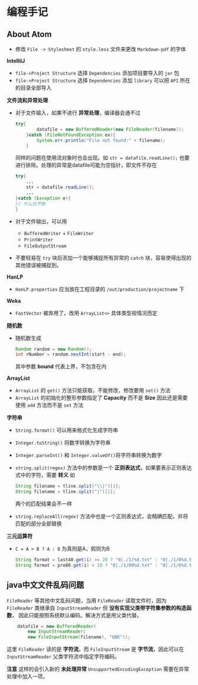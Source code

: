 # 编程手记

## About Atom
+ 修改 `File -> Stylesheet` 的 `style.less` 文件来更改 `Markdown-pdf` 的字体

**IntelliIJ**
+ `file->Project Structure` 选择 `Dependencies` 添加项目要导入的 `jar` 包
+ `file->Project Structure` 选择 `Dependencies` 添加 `library` 可以把 `API` 所在的目录全部导入
 
**文件流和异常处理**
+ 对于文件输入，如果不进行 **异常处理**，编译器会通不过

    ```java
    try{
            datafile = new BufferedReader(new FileReader(filename));
        }catch (FileNotFoundException ex){
            System.err.println("File not found:" + filename);
        }
    ```
    同样的问题在使用流对象时也会出现。如 `str = datafile.readLine();` 也要进行排除。处理的异常是datafile可能为空指针，即文件不存在
    ```java
    try{
        ...
        str = datafile.readLine();
        ...
    }catch (Exception e){
    // 什么也不做
    }
    ```
+ 对于文件输出，可以用
    + `BufferedWriter` + `FileWriter`
    + `PrintWriter`
    + `FileOutputStream`
+ 不要轻易在 `try` 块后添加一个能够捕捉所有异常的 `catch` 块，容易使得出现的其他错误被捕捉到。

**HanLP**
+ `HanLP.properties` 应当放在工程目录的 `/out/production/projectname` 下

**Weka**
+ `FastVector` 被弃用了，改用 `ArrayList<>` 具体类型视情况而定

**随机数**
+ 随机数生成

    ```java
    Random random = new Random();
    int rNumber = random.nextInt(start - end);
    ```
    其中参数 **bound** 代表上界，不包含在内

**ArrayList**
+ `ArrayList` 的 `get()` 方法只能获取，不能修改，修改要用 `set()` 方法
+ `ArrayList` 的初始化的整形参数指定了 **Capacity** 而不是 **Size** 因此还是需要使用 `add` 方法而不是 `set` 方法

**字符串**
+ `String.format()` 可以用来格式化生成字符串
+ `Integer.toString()` 将数字转换为字符串
+ `Integer.parseInt()` 和 `Integer.valueOf()`将字符串转换为数字
+ `string.split(regex)` 方法中的参数是一个 **正则表达式**，如果要表示正则表达式中的字符，需要 **转义** 如

    ```java
    String filename = tline.split("\\|")[1];
    String filename = tline.split("|")[1];
    ```
    两个的匹配结果会不一样
+ `string.replaceAll(regex)` 方法中也是一个正则表达式，会精确匹配，并将匹配的部分全部替换

**三元运算符**
+ `C = A > B ? A : B` 为真则是A，假则为B

    ```java
    String format = last40.get(i) >= 20 ? "0|./1/%d.txt" : "0|./1/0%d.txt";
    String format = pre80.get(i) < 10 ? "0|./1/00%d.txt" : "0|./1/0%d.txt";
    ```

## java中文文件乱码问题
`FileReader` 等其他中文乱码问题，当用 `FileReader` 读取文件时，因为 `FileReader` 类继承自 `InputStreamReader` 但 **没有实现父类带字符集参数的构造函数**， 因此只能按照系统默认编码。解决方式是用父类代替。
```java
    datafile = new BufferedReader(
        new InputStreamReader(
        new FileInputStream(filename), "GBK"));
```
这里 `FileReader` 读的是 **字符流**，而 `FileInputStream` 是 **字节流**，因此可以在 `InputStreamReader` 父类字符流中指定字符编码。

**注意** 这样的会引入新的 **未处理异常** `UnsupportedEncodingException` 需要在异常处理中加入一项。
